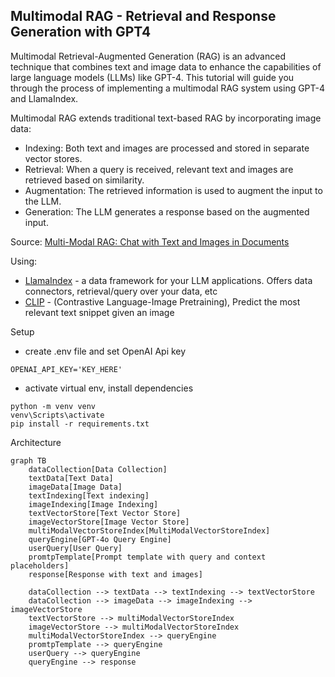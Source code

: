 ## Multimodal RAG - Retrieval and Response Generation with GPT4

Multimodal Retrieval-Augmented Generation (RAG) is an advanced technique that combines text and image data to enhance the capabilities of large language models (LLMs) like GPT-4. 
This tutorial will guide you through the process of implementing a multimodal RAG system using GPT-4 and LlamaIndex.

Multimodal RAG extends traditional text-based RAG by incorporating image data:

- Indexing: Both text and images are processed and stored in separate vector stores.
- Retrieval: When a query is received, relevant text and images are retrieved based on similarity.
- Augmentation: The retrieved information is used to augment the input to the LLM.
- Generation: The LLM generates a response based on the augmented input.

Source: [Multi-Modal RAG: Chat with Text and Images in Documents](https://www.youtube.com/watch?v=EwtoG-f1mLk)

Using: 
- [LlamaIndex](https://github.com/run-llama/llama_index) - a data framework for your LLM applications. Offers data connectors, retrieval/query over your data, etc
- [CLIP](https://github.com/openai/CLIP) - (Contrastive Language-Image Pretraining), Predict the most relevant text snippet given an image

Setup

- create .env file and set OpenAI Api key
```
OPENAI_API_KEY='KEY_HERE'
```

- activate virtual env, install dependencies
```
python -m venv venv
venv\Scripts\activate
pip install -r requirements.txt
```

Architecture
```mermaid
graph TB
    dataCollection[Data Collection]
    textData[Text Data]
    imageData[Image Data]
    textIndexing[Text indexing]
    imageIndexing[Image Indexing]    
    textVectorStore[Text Vector Store]
    imageVectorStore[Image Vector Store]
    multiModalVectorStoreIndex[MultiModalVectorStoreIndex]
    queryEngine[GPT-4o Query Engine]
    userQuery[User Query]
    promtpTemplate[Prompt template with query and context placeholders]
    response[Response with text and images]

    dataCollection --> textData --> textIndexing --> textVectorStore
    dataCollection --> imageData --> imageIndexing --> imageVectorStore
    textVectorStore --> multiModalVectorStoreIndex
    imageVectorStore --> multiModalVectorStoreIndex
    multiModalVectorStoreIndex --> queryEngine
    promtpTemplate --> queryEngine
    userQuery --> queryEngine
    queryEngine --> response



```